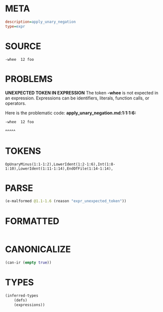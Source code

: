# META
~~~ini
description=apply_unary_negation
type=expr
~~~
# SOURCE
~~~roc
-whee  12 foo
~~~
# PROBLEMS
**UNEXPECTED TOKEN IN EXPRESSION**
The token **-whee** is not expected in an expression.
Expressions can be identifiers, literals, function calls, or operators.

Here is the problematic code:
**apply_unary_negation.md:1:1:1:6:**
```roc
-whee  12 foo
```
^^^^^


# TOKENS
~~~zig
OpUnaryMinus(1:1-1:2),LowerIdent(1:2-1:6),Int(1:8-1:10),LowerIdent(1:11-1:14),EndOfFile(1:14-1:14),
~~~
# PARSE
~~~clojure
(e-malformed @1.1-1.6 (reason "expr_unexpected_token"))
~~~
# FORMATTED
~~~roc

~~~
# CANONICALIZE
~~~clojure
(can-ir (empty true))
~~~
# TYPES
~~~clojure
(inferred-types
	(defs)
	(expressions))
~~~
